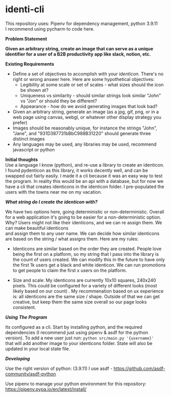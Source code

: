 # identi-cli

This repository uses:
Pipenv for dependency management, python 3.9.11  
I recommend using pycharm to code here.

**Problem Statement**

****Given an arbitrary string, create an image that can serve as a unique identifier for a user of a B2B productivity app like slack, notion, etc.****

**Existing Requirements**

- Define a set of objectives to accomplish with your *identicon.* There's no right or wrong answer here. Here are some hypothetical objectives:
    - Legibility at some scale or set of scales - what sizes should the icon be shown at?
    - Uniqueness vs similarity - should similar strings look similar "John" vs "Jon" or should they be different?
    - Appearance - how do we avoid generating images that look bad?
- Given an arbitrary string, generate an image (as a jpg, gif, png, or in a web page using canvas, webgl, or whatever other display strategy you prefer)
- Images should be reasonably unique, for instance the strings "John", "Jane", and "931D387731bBbC988B31220" should generate three distinct images
- Any languages may be used, any libraries may be used, recommend javascript or python

**Initial thoughts**  
Use a language I know (python), and re-use a library to create an identicon.  I found pydenticon as this library, it works
decently well, and can be swapped out fairly easily.  I made it a cli because it was an easy way to test the program.  In reality
this would be an api with a database, but for now we have a cli that creates identicons in the identicon folder.  I pre-populated the
users with the towns near me on my vacation.

***What string do I create the identicon with?***

We have two options here, going deterministic or non-deterministic.  Overall for a web application it's going to be easier
for a non-deterministic option.  Why?  Users might not like their identicons, and we can re assign them.  We can make beautiful identicons  
and assign them to any user name.  We can decide how similar identicons are based on the string / what assigns them.  Here are my rules:

- Identicons are similar based on the order they are created.  People love being the first on a platform, so my string that I pass into
the library is the count of users created.  We can modify this in the future to have only the first 1k users get a black and white identicon.
We can run promotions to get people to claim the first x users on the platform.

- Size and scale:
    My identicons are currently 10x10 squares, 240x240 pixels.  This could be configured for a variety of different looks (most likely based on our count)
    .  My recommenation based on ux experience is: all identicons are the same size / shape.  Outside of that we can get creative, but keep them the same
    size overall so our page looks consistent.
    
    
***Using The Program***

Its configured as a cli.  Start by installing python, and the required dependencies (I recommend just using pipenv & asdf for the python version).
To add a new user just run:
`python src/main.py '{username}'`  
that will add another image to your identicons folder.  State will also be updated in your local state file.

***Developing***

Use the right version of python: (3.9.11)
I use asdf - https://github.com/asdf-community/asdf-python

Use pipenv to manage your python environment for this repository:
https://pipenv.pypa.io/en/latest/install/